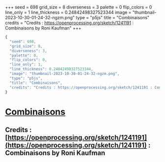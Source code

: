 +++
seed = 698
grid_size = 8
diverseness = 3
palette = 0
flip_colors = 0
line_only = 1
line_thickness = 0.24842498327523344
image = "thumbnail-2023-10-30-01-24-32-ngzm.png"
type = "p5js"
title = "Combinaisons"
credits = "Credits : https://openprocessing.org/sketch/1241191 : Combinaisons by Roni Kaufman"
+++




~~~javascript
{
  "seed": 698,
  "grid_size": 8,
  "diverseness": 3,
  "palette": 0,
  "flip_colors": 0,
  "line_only": 1,
  "line_thickness": 0.24842498327523344,
  "image": "thumbnail-2023-10-30-01-24-32-ngzm.png",
  "type": "p5js",
  "title": "Combinaisons",
  "credits": "Credits : https://openprocessing.org/sketch/1241191 : Combinaisons by Roni Kaufman"
}
~~~



# [Combinaisons](https://openprocessing.org/sketch/2065396)

## Credits : [https://openprocessing.org/sketch/1241191](https://openprocessing.org/sketch/1241191) : Combinaisons by Roni Kaufman 

